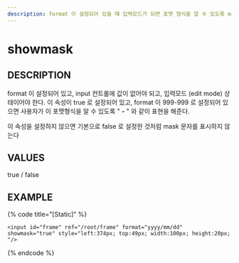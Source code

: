 ```yaml
---
description: format 이 설정되어 있을 때 입력모드가 되면 포맷 형식을 알 수 있도록 mask 를 표현해주는 속성이다.    
---
```


#   showmask                       

## DESCRIPTION

format 이 설정되어 있고, input 컨트롤에 값이 없어야 되고, 입력모드 (edit mode) 상태이어야 한다.
이 속성이 true 로 설정되어 있고, format 이 999-999 로 설정되어 있으면 사용자가 이 포맷형식을 알 수 있도록 " ___-___ " 와 같이 표현을 해준다.

이 속성을 설정하지 않으면 기본으로 false 로 설정한 것처럼 mask 문자를 표시하지 않는다
  
## VALUES

true / false

## EXAMPLE

{% code title="\[Static\]" %}
```markup
<input id="frame" ref="/root/frame" format="yyyy/mm/dd" showmask="true" style="left:374px; top:49px; width:100px; height:20px; "/>  
```
{% endcode %}

